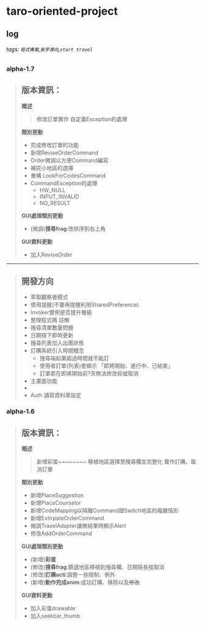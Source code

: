 ﻿# taro-oriented-project
## log
###### tags: `程式專案`,`紫芋導向`,`start travel`
### alpha-1.7
> 版本資訊：
> -
> 
> **概述**
> > 修改訂單實作
> > 自定義Exception的處理
> 
> **類別更動**
> - 完成修改訂單的功能
> - 新增ReviseOrderCommand
> - Order微調以方便Command編寫
> - 補完小地區的選擇
> - 重構 LookForCodesCommand
> - CommandException的處理
>     - HW_NULL
>     - INPUT_INVALID
>     - NO_RESULT
>     
> **GUI處理類別更動**
> - (微調)**搜尋frag**:改排序到右上角
> 
> **GUI資料更動**
> - 加入ReviseOrder

--- 
> 開發方向
> - 
> - 萃取觀察者模式
> - 使用提醒(不要再提醒利用SharedPreference)
> - Invoker實例是否提升層級
> - 整理程式碼 註解
> - 搜尋清單數量問題
> - 日期按下即時更新
> - 搜尋列表加入出團狀態
> - 訂購系統引入時間概念
>     - 搜尋端如果超過時間就不能訂
>     - 使用者訂單(列表)會顯示
>       「即將開始、進行中、已結束」
>     - 訂單若在即將開始前?天無法修改抑或取消
> - 主畫面功能
> - 
> - Auth 讀寫資料庫設定

### alpha-1.6
> 版本資訊：
> -
> 
> **概述**
> > 新增彩蛋~~~~~~~~
> > 移植地區選擇至搜尋欄並完整化
> > 實作訂購、取消訂單
> 
> **類別更動**
> - 新增PlaceSuggestion
> - 新增PlaceCounselor
> - 新增CodeMapping以隔離Command跟Switch地區的複雜情形
> - 新增ExtirpateOrderCommand
> - 微調TravelAdapter讓無結果時顯示Alert
> - 修改AddOrderCommand
>     
> **GUI處理類別更動**
> - (新增)**彩蛋**
> - (修改)**搜尋frag**:篩選地區移植到搜尋欄、日期鈕長按取消
> - (修改)**訂購acti**:調整一些限制、例外
> - (新增)**動作完成anim**:成功訂購、移除以及~~修改~~
> 
> **GUI資料更動**
> - 加入彩蛋drawable
> - 加入seekbar_thumb